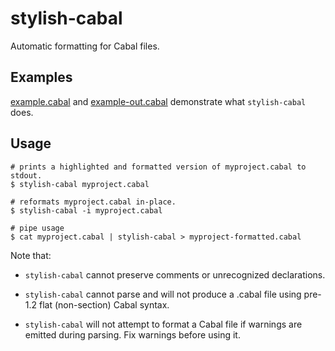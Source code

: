 # stylish-cabal

Automatic formatting for Cabal files.

## Examples

[example.cabal](tests/example.cabal) and [example-out.cabal](tests/example-out.cabal)
demonstrate what `stylish-cabal` does.

## Usage

```
# prints a highlighted and formatted version of myproject.cabal to stdout.
$ stylish-cabal myproject.cabal

# reformats myproject.cabal in-place.
$ stylish-cabal -i myproject.cabal

# pipe usage
$ cat myproject.cabal | stylish-cabal > myproject-formatted.cabal
```

Note that:

* `stylish-cabal` cannot preserve comments or unrecognized declarations.

* `stylish-cabal` cannot parse and will not produce a .cabal file using pre-1.2 flat
  (non-section) Cabal syntax.

* `stylish-cabal` will not attempt to format a Cabal file if warnings are emitted during
  parsing. Fix warnings before using it.
